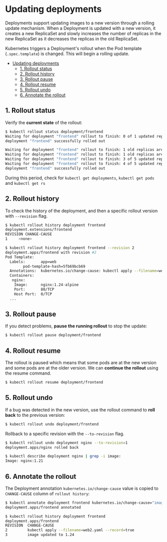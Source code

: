 # Updating deployments

Deployments support updating images to a new version through a rolling update mechanism. When a Deployment is updated with a new version, it creates a new ReplicaSet and slowly increases the number of replicas in the new ReplicaSet as it decreases the replicas in the old ReplicaSet.

Kubernetes triggers a Deployment's rollout when the Pod template (`.spec.template`) is changed. This will begin a rolling update. 

- [Updating deployments](#updating-deployments)
  - [1. Rollout status](#1-rollout-status)
  - [2. Rollout history](#2-rollout-history)
  - [3. Rollout pause](#3-rollout-pause)
  - [4. Rollout resume](#4-rollout-resume)
  - [5. Rollout undo](#5-rollout-undo)
  - [6. Annotate the rollout](#6-annotate-the-rollout)


## 1. Rollout status
Verify the **current state** of the rollout:

```bash
$ kubectl rollout status deployment/frontend
Waiting for deployment "frontend" rollout to finish: 0 of 1 updated replicas are available...
deployment "frontend" successfully rolled out

Waiting for deployment "frontend" rollout to finish: 1 old replicas are pending termination...
Waiting for deployment "frontend" rollout to finish: 1 old replicas are pending termination...
Waiting for deployment "frontend" rollout to finish: 3 of 5 updated replicas are available...
Waiting for deployment "frontend" rollout to finish: 4 of 5 updated replicas are available...
deployment "frontend" successfully rolled out
```

During this period, check for `kubectl get deployments`, `kubectl get pods` and `kubectl get rs`

## 2. Rollout history

To check the history of the deployment, and then a specific rollout version with `--revision` flag.

```bash
$ kubectl rollout history deployment frontend
deployment.extensions/frontend
REVISION CHANGE-CAUSE
1     <none>

$ kubectl rollout history deployment frontend --revision 2
deployment.apps/frontend with revision #2
Pod Template:
  Labels:       app=web
        pod-template-hash=5fb69bcb69
  Annotations:  kubernetes.io/change-cause: kubectl apply --filename=web2.yaml --record=true
  Containers:
   nginx:
    Image:      nginx:1.24-alpine
    Port:       80/TCP
    Host Port:  0/TCP
  ...
```

## 3. Rollout pause
If you detect problems, **pause the running rollout** to stop the update:

```bash
$ kubectl rollout pause deployment/frontend
```

## 4. Rollout resume
The rollout is paused which means that some pods are at the new version and some pods are at the older version. We can **continue the rollout** using the resume command.

```bash
$ kubectl rollout resume deployment/frontend
```

## 5. Rollout undo
If a bug was detected in the new version, use the rollout command to **roll back** to the previous version:

```bash
$ kubectl rollout undo deployment/frontend
```

Rollback to a specific revision with the `--to-revision` flag.

```bash
$ kubectl rollout undo deployment nginx --to-revision=1
deployment.apps/nginx rolled back

$ kubectl describe deployment nginx | grep -i image:
Image: nginx:1.21
```

## 6. Annotate the rollout

The Deployment annotation `kubernetes.io/change-cause` value is copied to `CHANGE-CAUSE` column of `rollout history`:

```bash
$ kubectl annotate deployment frontend kubernetes.io/change-cause="image updated to 1.24"
deployment.apps/frontend annotated

$ kubectl rollout history deployment frontend 
deployment.apps/frontend 
REVISION  CHANGE-CAUSE
2         kubectl apply --filename=web2.yaml --record=true
3         image updated to 1.24
```
